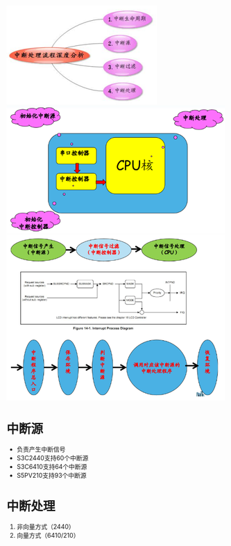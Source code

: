 ![](../photo/Pasted%20image%2020230428101343.png)
![](../photo/Pasted%20image%2020230428101742.png)
![](../photo/Pasted%20image%2020230428101823.png)

# 中断源
- 负责产生中断信号
- S3C2440支持60个中断源
- S3C6410支持64个中断源
- S5PV210支持93个中断源

# 中断处理
1. 非向量方式（2440）
2. 向量方式（6410/210）